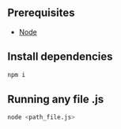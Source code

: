 ## Prerequisites
- [Node](https://nodejs.org/en/download) 


## Install dependencies
```bash
npm i
```

## Running any file .js
```bash
node <path_file.js>
```
 